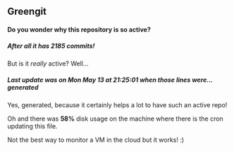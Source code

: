 ## Greengit

#### Do you wonder why this repository is so active?

##### After all it has 2185 commits!

But is it *really* active? Well...

##### Last update was on Mon May 13 at 21:25:01 when those lines were... generated

Yes, generated, because it certainly helps a lot to have such an active repo!

Oh and there was **58%** disk usage on the machine
where there is the cron updating this file.

Not the best way to monitor a VM in the cloud but it works! :)
